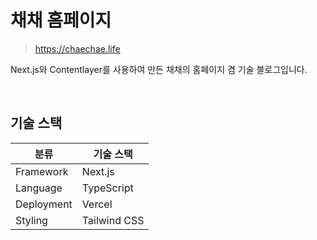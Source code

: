 # 채채 홈페이지

> <https://chaechae.life>

Next.js와 Contentlayer를 사용하여 만든 채채의 홈페이지 겸 기술 블로그입니다.

<br />

## 기술 스택

| 분류       | 기술 스택    |
| ---------- | ------------ |
| Framework  | Next.js      |
| Language   | TypeScript   |
| Deployment | Vercel       |
| Styling    | Tailwind CSS |
